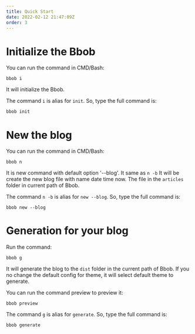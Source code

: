 ```yaml
---
title: Quick Start
date: 2022-02-12 21:47:09Z
order: 3
---
```

# Initialize the Bbob
You can run the command in CMD/Bash:
```
bbob i
```
It will initialize the Bbob. 

The command `i` is alias for `init`. So, type the full command is:
```
bbob init
```

# New the blog
You can run the command in CMD/Bash:
```
bbob n
```
It is new command with default option '--blog'. It same as `n -b`
It will be create the new blog file with name date time now. The file in the `articles` folder in current path of Bbob. 

The command `n -b` is alias for `new --blog`. So, type the full command is:
```
bbob new --blog
```

# Generation for your blog
Run the command:
```
bbob g
```
It will generate the blog to the `dist` folder in the current path of Bbob. If you no change the default config for theme, it will select default theme to generate.

You can run the command preview to preview it:
```
bbob preview
```

The command `g` is alias for `generate`. So, type the full command is:
```
bbob generate
```